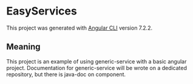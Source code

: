 # EasyServices

This project was generated with [Angular CLI](https://github.com/angular/angular-cli) version 7.2.2.

## Meaning

This project is an example of using generic-service with a basic angular project.
Documentation for generic-service will be wrote on a dedicated repository,
but there is java-doc on component.
